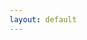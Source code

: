 ```yaml
---
layout: default
---
```

<html>
    <head>
        <meta name="viewport" content="width=670"> 
        <style>

            div.battlescribe {
                margin-top: 0px;
                margin-bottom: 0px;
                margin-left: auto;
                margin-right: auto;
                padding: 8px;
                border-width: 0px;
                
                font-family: sans-serif;
                font-size: 12px;
                text-align: left;
            }

            div.battlescribe h1,
            div.battlescribe h2,
            div.battlescribe h3,
            div.battlescribe h4 {
                margin: 0px;
                padding: 0px;
                border-width: 0px;
            }

            div.battlescribe h1 {
                margin: 8px 0px 0px 0px;
                
                font-size: 16px;
            }

            div.battlescribe h2 {
                font-size: 15px;
            }

            div.battlescribe h3 {
                font-size: 14px;
            }

            div.battlescribe h4 {
                font-size: 13px;
            }

            div.battlescribe div.summary {
                margin: 16px 0px 0px 0px;
                padding: 0px;
                border-width: 0px;
            }

            div.battlescribe ul {
                margin: 0px 0px 0px 16px;
                padding: 0px;
                border-width: 0px;
                
                list-style-image: none;
                list-style-position: outside;
                list-style-type: none;
            }

            div.battlescribe li {
                margin: 8px 0px 0px 0px;
                padding: 0px;
                border-width: 0px;
            }

            div.battlescribe li.force {
                margin: 24px 0px 0px 0px;
                padding: 0px;
                border-width: 0px;
            }

            div.battlescribe li.category {
                margin: 16px 0px 0px 0px;
                padding: 0px;
                border-width: 0px;
            }

            div.battlescribe li.rootselection {
                margin: 16px 0px 0px 0px;
                padding: 8px;
                border-width: 1px;
                border-style: solid;
                border-color: #BBBBBB;
                
                page-break-inside: avoid;
            }

            div.battlescribe p {
                margin: 4px 0px 0px 16px;
                padding: 0px;
                border-width: 0px;
                
                font-size: 12px;
            }

            div.battlescribe p.category-names {
            }

            div.battlescribe p.rule-names {
            }

            div.battlescribe p.profile-names {
            }

            div.battlescribe table {
                margin: 8px 0px 0px 16px;
                padding: 0px;
                border-collapse: collapse;
                
                font-size: 12px;
                
                page-break-inside: avoid;
            }

            div.battlescribe tr {
                border-width: 1px;
                border-style: solid;
                border-color: #BBBBBB;
            }

            div.battlescribe th {
                padding: 4px;
                margin: 0px;
                border-width: 0px;
                
                font-weight: bold;
                text-align: left;
            }

            div.battlescribe td {
                padding: 4px;
                margin: 0px;
                border-width: 0px;
                
                text-align: left;
            }

            div.battlescribe td.profile-name {
                font-weight: bold;
            }

            div.battlescribe td.statistic-name {
                font-weight: bold;
            }

            div.battlescribe table.statistics {
            }

            div.battlescribe table.statistics tr.subtotal {
                font-weight: bold;
            }

            div.battlescribe table.statistics tr.total {
                font-size: 13px;
                font-weight: bold;
            }

            div.battlescribe table.statistics th {
                border-width: 1px;
                border-style: solid;
                border-color: #BBBBBB;
                
                font-size: 13px;
                text-align: right;
            }

            div.battlescribe table.statistics th.center {
                text-align: center;
            }

            div.battlescribe table.statistics td {
                border-width: 1px;
                border-style: solid;
                border-color: #BBBBBB;
                
                text-align: right;
            }

            div.battlescribe span.bold {
                font-weight: bold;
            }

            div.battlescribe span.italic {
                font-style: italic;
            }

            div.battlescribe span.caps {
                font-variant: small-caps;
            }
        </style>
    </head>
    <body class="battlescribe">
        <div class="battlescribe">
            <h1>Space Marines KT: Melee Horde (Warhammer 40,000: Kill Team (2018)) [100pts]</h1>
            <ul>
            <li class="force">
                <h2>Kill Team List (Adeptus Astartes) [100pts]</h2>
                <ul>
                    <li class="category">
                        <h3>Configuration</h3>
                        <ul>
                            <li class="rootselection">
                                <h4>List Configuration</h4>
                                <p>
                                    <span class="bold">Selections:</span> Matched Play: Kill Team
                                </p>
                                <p class="category-names">
                                    <span class="bold">Categories:</span> <span class="caps">Configuration, Style: Matched, List: Kill Team, List: Battle-Forged Kill Team</span>
                                </p>

                            </li>
                        </ul>
                    </li>
                    <li class="category">
                        <h3>Leader [16pts]</h3>
                        <ul>
                            <li class="rootselection">
                                <h4>Tactical Sergeant [16pts]</h4>
                                <p>
                                    <span class="bold">Selections:</span> Combi-flamer [3pts], Leader
                                </p>
                                <p class="category-names">
                                    <span class="bold">Categories:</span> <span class="caps">Faction: Adeptus Astartes, Imperium, Infantry, Tactical Marine, Model, Leader</span>
                                </p>
                                <p class="profile-names">
                                    <span class="bold">Ability:</span> <span class="italic">And They Shall Know No Fear, Transhuman Physiology</span>, <span class="bold">Model:</span> <span class="italic">Tactical Sergeant</span>, <span class="bold">Wargear:</span> <span class="italic">Combi</span>, <span class="bold">Weapon:</span> <span class="italic">Boltgun, Flamer, Frag grenade, Krak grenade</span>
                                </p>
                                    <br>
                                    <table cellspacing="-1">
                                        <tr>
                                            <th>Ability</th>
                                            <th>Description</th>
                                            <th>Ref</th>
                                        </tr>
                                        <tr>
                                            <td class="profile-name">And They Shall Know No Fear</td>
                                            <td>You can re-roll failed Nerve Tests for this model.</td>
                                            <td>
                                            </td>
                                        </tr>
                                        <tr>
                                            <td class="profile-name">Resourceful</td>
                                            <td>As long as this model is on the battlefield and not shaken, you gain an additional Command Point at the beginning of the battle round.</td>
                                            <td>
                                                Core Manual p68
                                            </td>
                                        </tr>
                                        <tr>
                                            <td class="profile-name">Transhuman Physiology</td>
                                            <td>Ignore penalties to this model's hit rolls from one flesh wound this model has suffered.</td>
                                            <td>
                                            </td>
                                        </tr>
                                    </table>
                                    <table cellspacing="-1">
                                        <tr>
                                            <th>Model</th>
                                            <th>M</th><th>WS</th><th>BS</th><th>S</th><th>T</th><th>W</th><th>A</th><th>Ld</th><th>Sv</th><th>Max</th>
                                            <th>Ref</th>
                                        </tr>
                                        <tr>
                                            <td class="profile-name">Tactical Sergeant</td>
                                            <td>6"</td><td>3+</td><td>3+</td><td>4</td><td>4</td><td>1</td><td>2</td><td>8</td><td>3+</td><td>1</td>
                                            <td>
                                            </td>
                                        </tr>
                                    </table>
                                    <table cellspacing="-1">
                                        <tr>
                                            <th>Wargear</th>
                                            <th>Ability</th>
                                            <th>Ref</th>
                                        </tr>
                                        <tr>
                                            <td class="profile-name">Combi</td>
                                            <td>When attacking with this weapon, choose one or both of the profiles below. If you choose both subract 1 from all hit rolls made with this weapon.</td>
                                            <td>
                                            </td>
                                        </tr>
                                    </table>
                                    <table cellspacing="-1">
                                        <tr>
                                            <th>Weapon</th>
                                            <th>Range</th><th>Type</th><th>S</th><th>AP</th><th>D</th><th>Abilities</th>
                                            <th>Ref</th>
                                        </tr>
                                        <tr>
                                            <td class="profile-name">Boltgun</td>
                                            <td>24"</td><td>Rapid Fire 1</td><td>4</td><td>0</td><td>1</td><td>-</td>
                                            <td>
                                            </td>
                                        </tr>
                                        <tr>
                                            <td class="profile-name">Flamer</td>
                                            <td>8"</td><td>Assault D6</td><td>4</td><td>0</td><td>1</td><td>This weapon automatically hits its target.</td>
                                            <td>
                                            </td>
                                        </tr>
                                        <tr>
                                            <td class="profile-name">Frag grenade</td>
                                            <td>6"</td><td>Grenade D6</td><td>3</td><td>0</td><td>1</td><td>-</td>
                                            <td>
                                            </td>
                                        </tr>
                                        <tr>
                                            <td class="profile-name">Krak grenade</td>
                                            <td>6"</td><td>Grenade 1</td><td>6</td><td>-1</td><td> D3</td><td>-</td>
                                            <td>
                                            </td>
                                        </tr>
                                    </table>

                            </li>
                        </ul>
                    </li>
                    <li class="category">
                        <h3>Specialists [48pts]</h3>
                        <ul>
                            <li class="rootselection">
                                <h4>Intercessor [16pts]</h4>
                                <p>
                                    <span class="bold">Selections:</span> Auspex [1pts], Bolt rifle, Comms
                                </p>
                                <p class="category-names">
                                    <span class="bold">Categories:</span> <span class="caps">Faction: Adeptus Astartes, Imperium, Infantry, Primaris, Intercessor, Model, Specialist</span>
                                </p>
                                <p class="profile-names">
                                    <span class="bold">Ability:</span> <span class="italic">And They Shall Know No Fear, Transhuman Physiology</span>, <span class="bold">Model:</span> <span class="italic">Intercessor</span>, <span class="bold">Wargear:</span> <span class="italic">Auspex</span>, <span class="bold">Weapon:</span> <span class="italic">Bolt pistol, Bolt rifle, Frag grenade, Krak grenade</span>
                                </p>
                                    <br>
                                    <table cellspacing="-1">
                                        <tr>
                                            <th>Ability</th>
                                            <th>Description</th>
                                            <th>Ref</th>
                                        </tr>
                                        <tr>
                                            <td class="profile-name">And They Shall Know No Fear</td>
                                            <td>You can re-roll failed Nerve Tests for this model.</td>
                                            <td>
                                            </td>
                                        </tr>
                                        <tr>
                                            <td class="profile-name">Scanner</td>
                                            <td>Once per Shooting phase, if this model is not shaken, when you pick another model from your kill team within 6" of this model to shoot, you can add 1 to hit rolls for that model in this phase.</td>
                                            <td>
                                                Core Manual p70
                                            </td>
                                        </tr>
                                        <tr>
                                            <td class="profile-name">Transhuman Physiology</td>
                                            <td>Ignore penalties to this model's hit rolls from one flesh wound this model has suffered.</td>
                                            <td>
                                            </td>
                                        </tr>
                                    </table>
                                    <table cellspacing="-1">
                                        <tr>
                                            <th>Model</th>
                                            <th>M</th><th>WS</th><th>BS</th><th>S</th><th>T</th><th>W</th><th>A</th><th>Ld</th><th>Sv</th><th>Max</th>
                                            <th>Ref</th>
                                        </tr>
                                        <tr>
                                            <td class="profile-name">Intercessor</td>
                                            <td>6"</td><td>3+</td><td>3+</td><td>4</td><td>4</td><td>2</td><td>2</td><td>7</td><td>3+</td><td>-</td>
                                            <td>
                                            </td>
                                        </tr>
                                    </table>
                                    <table cellspacing="-1">
                                        <tr>
                                            <th>Wargear</th>
                                            <th>Ability</th>
                                            <th>Ref</th>
                                        </tr>
                                        <tr>
                                            <td class="profile-name">Auspex</td>
                                            <td>At the start of the shooting phase, you can choose another ADEPTUS ASTARTES model within 3" of a friendly model equipped with an auspex that is not shaken. That model does not suffer penalties to their hit or injury rolls due to their target being obscured</td>
                                            <td>
                                            </td>
                                        </tr>
                                    </table>
                                    <table cellspacing="-1">
                                        <tr>
                                            <th>Weapon</th>
                                            <th>Range</th><th>Type</th><th>S</th><th>AP</th><th>D</th><th>Abilities</th>
                                            <th>Ref</th>
                                        </tr>
                                        <tr>
                                            <td class="profile-name">Bolt pistol</td>
                                            <td>12"</td><td>Pistol 1</td><td>4</td><td>0</td><td>1</td><td>-</td>
                                            <td>
                                            </td>
                                        </tr>
                                        <tr>
                                            <td class="profile-name">Bolt rifle</td>
                                            <td>30"</td><td>Rapid Fire 1</td><td>4</td><td>-1</td><td>1</td><td>-</td>
                                            <td>
                                            </td>
                                        </tr>
                                        <tr>
                                            <td class="profile-name">Frag grenade</td>
                                            <td>6"</td><td>Grenade D6</td><td>3</td><td>0</td><td>1</td><td>-</td>
                                            <td>
                                            </td>
                                        </tr>
                                        <tr>
                                            <td class="profile-name">Krak grenade</td>
                                            <td>6"</td><td>Grenade 1</td><td>6</td><td>-1</td><td> D3</td><td>-</td>
                                            <td>
                                            </td>
                                        </tr>
                                    </table>

                            </li>
                            <li class="rootselection">
                                <h4>Intercessor Gunner [16pts]</h4>
                                <p>
                                    <span class="bold">Selections:</span> Auxiliary grenade launcher, Bolt rifle, Demolitions
                                </p>
                                <p class="category-names">
                                    <span class="bold">Categories:</span> <span class="caps">Faction: Adeptus Astartes, Imperium, Infantry, Primaris, Intercessor, Model, Specialist</span>
                                </p>
                                <p class="profile-names">
                                    <span class="bold">Ability:</span> <span class="italic">And They Shall Know No Fear, Transhuman Physiology</span>, <span class="bold">Model:</span> <span class="italic">Intercessor Gunner</span>, <span class="bold">Wargear:</span> <span class="italic">Auxiliary grenade launcher</span>, <span class="bold">Weapon:</span> <span class="italic">Bolt pistol, Bolt rifle, Frag grenade, Krak grenade</span>
                                </p>
                                    <br>
                                    <table cellspacing="-1">
                                        <tr>
                                            <th>Ability</th>
                                            <th>Description</th>
                                            <th>Ref</th>
                                        </tr>
                                        <tr>
                                            <td class="profile-name">And They Shall Know No Fear</td>
                                            <td>You can re-roll failed Nerve Tests for this model.</td>
                                            <td>
                                            </td>
                                        </tr>
                                        <tr>
                                            <td class="profile-name">Breacher</td>
                                            <td>You can add 1 to this model's wound rolls against targets that are obscured.</td>
                                            <td>
                                                Core Manual p71
                                            </td>
                                        </tr>
                                        <tr>
                                            <td class="profile-name">Transhuman Physiology</td>
                                            <td>Ignore penalties to this model's hit rolls from one flesh wound this model has suffered.</td>
                                            <td>
                                            </td>
                                        </tr>
                                    </table>
                                    <table cellspacing="-1">
                                        <tr>
                                            <th>Model</th>
                                            <th>M</th><th>WS</th><th>BS</th><th>S</th><th>T</th><th>W</th><th>A</th><th>Ld</th><th>Sv</th><th>Max</th>
                                            <th>Ref</th>
                                        </tr>
                                        <tr>
                                            <td class="profile-name">Intercessor Gunner</td>
                                            <td>6"</td><td>3+</td><td>3+</td><td>4</td><td>4</td><td>2</td><td>2</td><td>7</td><td>3+</td><td>2</td>
                                            <td>
                                            </td>
                                        </tr>
                                    </table>
                                    <table cellspacing="-1">
                                        <tr>
                                            <th>Wargear</th>
                                            <th>Ability</th>
                                            <th>Ref</th>
                                        </tr>
                                        <tr>
                                            <td class="profile-name">Auxiliary grenade launcher</td>
                                            <td>If a model is armed with an auxiliary grenade launcher, increase the range of any Grenade weapons they have to 30". This model's Grenade weapons are affected by the long range rule.</td>
                                            <td>
                                            </td>
                                        </tr>
                                    </table>
                                    <table cellspacing="-1">
                                        <tr>
                                            <th>Weapon</th>
                                            <th>Range</th><th>Type</th><th>S</th><th>AP</th><th>D</th><th>Abilities</th>
                                            <th>Ref</th>
                                        </tr>
                                        <tr>
                                            <td class="profile-name">Bolt pistol</td>
                                            <td>12"</td><td>Pistol 1</td><td>4</td><td>0</td><td>1</td><td>-</td>
                                            <td>
                                            </td>
                                        </tr>
                                        <tr>
                                            <td class="profile-name">Bolt rifle</td>
                                            <td>30"</td><td>Rapid Fire 1</td><td>4</td><td>-1</td><td>1</td><td>-</td>
                                            <td>
                                            </td>
                                        </tr>
                                        <tr>
                                            <td class="profile-name">Frag grenade</td>
                                            <td>6"</td><td>Grenade D6</td><td>3</td><td>0</td><td>1</td><td>-</td>
                                            <td>
                                            </td>
                                        </tr>
                                        <tr>
                                            <td class="profile-name">Krak grenade</td>
                                            <td>6"</td><td>Grenade 1</td><td>6</td><td>-1</td><td> D3</td><td>-</td>
                                            <td>
                                            </td>
                                        </tr>
                                    </table>

                            </li>
                            <li class="rootselection">
                                <h4>Tactical Marine Gunner [16pts]</h4>
                                <p>
                                    <span class="bold">Selections:</span> Heavy, Heavy bolter [3pts]
                                </p>
                                <p class="category-names">
                                    <span class="bold">Categories:</span> <span class="caps">Faction: Adeptus Astartes, Imperium, Infantry, Tactical Marine, Model, Specialist</span>
                                </p>
                                <p class="profile-names">
                                    <span class="bold">Ability:</span> <span class="italic">And They Shall Know No Fear, Transhuman Physiology</span>, <span class="bold">Model:</span> <span class="italic">Tactical Marine Gunner</span>, <span class="bold">Weapon:</span> <span class="italic">Bolt pistol, Frag grenade, Heavy bolter, Krak grenade</span>
                                </p>
                                    <br>
                                    <table cellspacing="-1">
                                        <tr>
                                            <th>Ability</th>
                                            <th>Description</th>
                                            <th>Ref</th>
                                        </tr>
                                        <tr>
                                            <td class="profile-name">And They Shall Know No Fear</td>
                                            <td>You can re-roll failed Nerve Tests for this model.</td>
                                            <td>
                                            </td>
                                        </tr>
                                        <tr>
                                            <td class="profile-name">Relentless</td>
                                            <td>This model does not suffer the -1 penalty for shooting with a Heavy weapon after moving in the preceding Movement phase, or for shooting an Assault weapon after Advancing.</td>
                                            <td>
                                                Core Manual p72
                                            </td>
                                        </tr>
                                        <tr>
                                            <td class="profile-name">Transhuman Physiology</td>
                                            <td>Ignore penalties to this model's hit rolls from one flesh wound this model has suffered.</td>
                                            <td>
                                            </td>
                                        </tr>
                                    </table>
                                    <table cellspacing="-1">
                                        <tr>
                                            <th>Model</th>
                                            <th>M</th><th>WS</th><th>BS</th><th>S</th><th>T</th><th>W</th><th>A</th><th>Ld</th><th>Sv</th><th>Max</th>
                                            <th>Ref</th>
                                        </tr>
                                        <tr>
                                            <td class="profile-name">Tactical Marine Gunner</td>
                                            <td>6"</td><td>3+</td><td>3+</td><td>4</td><td>4</td><td>1</td><td>1</td><td>7</td><td>3+</td><td>2</td>
                                            <td>
                                            </td>
                                        </tr>
                                    </table>
                                    <table cellspacing="-1">
                                        <tr>
                                            <th>Weapon</th>
                                            <th>Range</th><th>Type</th><th>S</th><th>AP</th><th>D</th><th>Abilities</th>
                                            <th>Ref</th>
                                        </tr>
                                        <tr>
                                            <td class="profile-name">Bolt pistol</td>
                                            <td>12"</td><td>Pistol 1</td><td>4</td><td>0</td><td>1</td><td>-</td>
                                            <td>
                                            </td>
                                        </tr>
                                        <tr>
                                            <td class="profile-name">Frag grenade</td>
                                            <td>6"</td><td>Grenade D6</td><td>3</td><td>0</td><td>1</td><td>-</td>
                                            <td>
                                            </td>
                                        </tr>
                                        <tr>
                                            <td class="profile-name">Heavy bolter</td>
                                            <td>36"</td><td>Heavy 3</td><td>5</td><td>-1</td><td>1</td><td>-</td>
                                            <td>
                                            </td>
                                        </tr>
                                        <tr>
                                            <td class="profile-name">Krak grenade</td>
                                            <td>6"</td><td>Grenade 1</td><td>6</td><td>-1</td><td> D3</td><td>-</td>
                                            <td>
                                            </td>
                                        </tr>
                                    </table>

                            </li>
                        </ul>
                    </li>
                    <li class="category">
                        <h3>Non-specialists [36pts]</h3>
                        <ul>
                            <li class="rootselection">
                                <h4>Scout [10pts]</h4>
                                <p>
                                    <span class="bold">Selections:</span> Boltgun
                                </p>
                                <p class="category-names">
                                    <span class="bold">Categories:</span> <span class="caps">Faction: Adeptus Astartes, Imperium, Infantry, Scout, Model, Non-specialist</span>
                                </p>
                                <p class="profile-names">
                                    <span class="bold">Ability:</span> <span class="italic">And They Shall Know No Fear, Transhuman Physiology</span>, <span class="bold">Model:</span> <span class="italic">Scout</span>, <span class="bold">Weapon:</span> <span class="italic">Bolt pistol, Boltgun, Frag grenade, Krak grenade</span>
                                </p>
                                    <br>
                                    <table cellspacing="-1">
                                        <tr>
                                            <th>Ability</th>
                                            <th>Description</th>
                                            <th>Ref</th>
                                        </tr>
                                        <tr>
                                            <td class="profile-name">And They Shall Know No Fear</td>
                                            <td>You can re-roll failed Nerve Tests for this model.</td>
                                            <td>
                                            </td>
                                        </tr>
                                        <tr>
                                            <td class="profile-name">Transhuman Physiology</td>
                                            <td>Ignore penalties to this model's hit rolls from one flesh wound this model has suffered.</td>
                                            <td>
                                            </td>
                                        </tr>
                                    </table>
                                    <table cellspacing="-1">
                                        <tr>
                                            <th>Model</th>
                                            <th>M</th><th>WS</th><th>BS</th><th>S</th><th>T</th><th>W</th><th>A</th><th>Ld</th><th>Sv</th><th>Max</th>
                                            <th>Ref</th>
                                        </tr>
                                        <tr>
                                            <td class="profile-name">Scout</td>
                                            <td>6"</td><td>3+</td><td>3+</td><td>4</td><td>4</td><td>1</td><td>1</td><td>7</td><td>4+</td><td>-</td>
                                            <td>
                                            </td>
                                        </tr>
                                    </table>
                                    <table cellspacing="-1">
                                        <tr>
                                            <th>Weapon</th>
                                            <th>Range</th><th>Type</th><th>S</th><th>AP</th><th>D</th><th>Abilities</th>
                                            <th>Ref</th>
                                        </tr>
                                        <tr>
                                            <td class="profile-name">Bolt pistol</td>
                                            <td>12"</td><td>Pistol 1</td><td>4</td><td>0</td><td>1</td><td>-</td>
                                            <td>
                                            </td>
                                        </tr>
                                        <tr>
                                            <td class="profile-name">Boltgun</td>
                                            <td>24"</td><td>Rapid Fire 1</td><td>4</td><td>0</td><td>1</td><td>-</td>
                                            <td>
                                            </td>
                                        </tr>
                                        <tr>
                                            <td class="profile-name">Frag grenade</td>
                                            <td>6"</td><td>Grenade D6</td><td>3</td><td>0</td><td>1</td><td>-</td>
                                            <td>
                                            </td>
                                        </tr>
                                        <tr>
                                            <td class="profile-name">Krak grenade</td>
                                            <td>6"</td><td>Grenade 1</td><td>6</td><td>-1</td><td> D3</td><td>-</td>
                                            <td>
                                            </td>
                                        </tr>
                                    </table>

                            </li>
                            <li class="rootselection">
                                <h4>Scout [10pts]</h4>
                                <p>
                                    <span class="bold">Selections:</span> Boltgun
                                </p>
                                <p class="category-names">
                                    <span class="bold">Categories:</span> <span class="caps">Faction: Adeptus Astartes, Imperium, Infantry, Scout, Model, Non-specialist</span>
                                </p>
                                <p class="profile-names">
                                    <span class="bold">Ability:</span> <span class="italic">And They Shall Know No Fear, Transhuman Physiology</span>, <span class="bold">Model:</span> <span class="italic">Scout</span>, <span class="bold">Weapon:</span> <span class="italic">Bolt pistol, Boltgun, Frag grenade, Krak grenade</span>
                                </p>
                                    <br>
                                    <table cellspacing="-1">
                                        <tr>
                                            <th>Ability</th>
                                            <th>Description</th>
                                            <th>Ref</th>
                                        </tr>
                                        <tr>
                                            <td class="profile-name">And They Shall Know No Fear</td>
                                            <td>You can re-roll failed Nerve Tests for this model.</td>
                                            <td>
                                            </td>
                                        </tr>
                                        <tr>
                                            <td class="profile-name">Transhuman Physiology</td>
                                            <td>Ignore penalties to this model's hit rolls from one flesh wound this model has suffered.</td>
                                            <td>
                                            </td>
                                        </tr>
                                    </table>
                                    <table cellspacing="-1">
                                        <tr>
                                            <th>Model</th>
                                            <th>M</th><th>WS</th><th>BS</th><th>S</th><th>T</th><th>W</th><th>A</th><th>Ld</th><th>Sv</th><th>Max</th>
                                            <th>Ref</th>
                                        </tr>
                                        <tr>
                                            <td class="profile-name">Scout</td>
                                            <td>6"</td><td>3+</td><td>3+</td><td>4</td><td>4</td><td>1</td><td>1</td><td>7</td><td>4+</td><td>-</td>
                                            <td>
                                            </td>
                                        </tr>
                                    </table>
                                    <table cellspacing="-1">
                                        <tr>
                                            <th>Weapon</th>
                                            <th>Range</th><th>Type</th><th>S</th><th>AP</th><th>D</th><th>Abilities</th>
                                            <th>Ref</th>
                                        </tr>
                                        <tr>
                                            <td class="profile-name">Bolt pistol</td>
                                            <td>12"</td><td>Pistol 1</td><td>4</td><td>0</td><td>1</td><td>-</td>
                                            <td>
                                            </td>
                                        </tr>
                                        <tr>
                                            <td class="profile-name">Boltgun</td>
                                            <td>24"</td><td>Rapid Fire 1</td><td>4</td><td>0</td><td>1</td><td>-</td>
                                            <td>
                                            </td>
                                        </tr>
                                        <tr>
                                            <td class="profile-name">Frag grenade</td>
                                            <td>6"</td><td>Grenade D6</td><td>3</td><td>0</td><td>1</td><td>-</td>
                                            <td>
                                            </td>
                                        </tr>
                                        <tr>
                                            <td class="profile-name">Krak grenade</td>
                                            <td>6"</td><td>Grenade 1</td><td>6</td><td>-1</td><td> D3</td><td>-</td>
                                            <td>
                                            </td>
                                        </tr>
                                    </table>

                            </li>
                            <li class="rootselection">
                                <h4>Tactical Marine Gunner [16pts]</h4>
                                <p>
                                    <span class="bold">Selections:</span> Flamer [3pts]
                                </p>
                                <p class="category-names">
                                    <span class="bold">Categories:</span> <span class="caps">Faction: Adeptus Astartes, Imperium, Infantry, Tactical Marine, Model, Non-specialist</span>
                                </p>
                                <p class="profile-names">
                                    <span class="bold">Ability:</span> <span class="italic">And They Shall Know No Fear, Transhuman Physiology</span>, <span class="bold">Model:</span> <span class="italic">Tactical Marine Gunner</span>, <span class="bold">Weapon:</span> <span class="italic">Bolt pistol, Flamer, Frag grenade, Krak grenade</span>
                                </p>
                                    <br>
                                    <table cellspacing="-1">
                                        <tr>
                                            <th>Ability</th>
                                            <th>Description</th>
                                            <th>Ref</th>
                                        </tr>
                                        <tr>
                                            <td class="profile-name">And They Shall Know No Fear</td>
                                            <td>You can re-roll failed Nerve Tests for this model.</td>
                                            <td>
                                            </td>
                                        </tr>
                                        <tr>
                                            <td class="profile-name">Transhuman Physiology</td>
                                            <td>Ignore penalties to this model's hit rolls from one flesh wound this model has suffered.</td>
                                            <td>
                                            </td>
                                        </tr>
                                    </table>
                                    <table cellspacing="-1">
                                        <tr>
                                            <th>Model</th>
                                            <th>M</th><th>WS</th><th>BS</th><th>S</th><th>T</th><th>W</th><th>A</th><th>Ld</th><th>Sv</th><th>Max</th>
                                            <th>Ref</th>
                                        </tr>
                                        <tr>
                                            <td class="profile-name">Tactical Marine Gunner</td>
                                            <td>6"</td><td>3+</td><td>3+</td><td>4</td><td>4</td><td>1</td><td>1</td><td>7</td><td>3+</td><td>2</td>
                                            <td>
                                            </td>
                                        </tr>
                                    </table>
                                    <table cellspacing="-1">
                                        <tr>
                                            <th>Weapon</th>
                                            <th>Range</th><th>Type</th><th>S</th><th>AP</th><th>D</th><th>Abilities</th>
                                            <th>Ref</th>
                                        </tr>
                                        <tr>
                                            <td class="profile-name">Bolt pistol</td>
                                            <td>12"</td><td>Pistol 1</td><td>4</td><td>0</td><td>1</td><td>-</td>
                                            <td>
                                            </td>
                                        </tr>
                                        <tr>
                                            <td class="profile-name">Flamer</td>
                                            <td>8"</td><td>Assault D6</td><td>4</td><td>0</td><td>1</td><td>This weapon automatically hits its target.</td>
                                            <td>
                                            </td>
                                        </tr>
                                        <tr>
                                            <td class="profile-name">Frag grenade</td>
                                            <td>6"</td><td>Grenade D6</td><td>3</td><td>0</td><td>1</td><td>-</td>
                                            <td>
                                            </td>
                                        </tr>
                                        <tr>
                                            <td class="profile-name">Krak grenade</td>
                                            <td>6"</td><td>Grenade 1</td><td>6</td><td>-1</td><td> D3</td><td>-</td>
                                            <td>
                                            </td>
                                        </tr>
                                    </table>

                            </li>
                        </ul>
                    </li>

                </ul>
            </li>

            </ul>



            <br>
            <p>Created with <a href="http://www.battlescribe.net">BattleScribe</a></p>
        </div>
    </body>
</html>